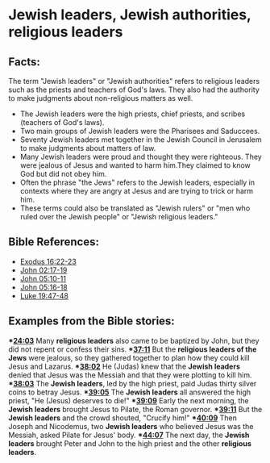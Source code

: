 # Jewish leaders, Jewish authorities, religious leaders #

## Facts: ##

The term "Jewish leaders" or "Jewish authorities" refers to religious leaders such as the priests and teachers of God's laws. They also had the authority to make judgments about non-religious matters as well.

* The Jewish leaders were the high priests, chief priests, and scribes (teachers of God's laws).
* Two main groups of Jewish leaders were the Pharisees and Saduccees.
* Seventy Jewish leaders met together in the Jewish Council in Jerusalem to make judgments about matters of law.
* Many Jewish leaders were proud and thought they were righteous. They were jealous of Jesus and wanted to harm him.They claimed to know God but did not obey him.
* Often the phrase "the Jews" refers to the Jewish leaders, especially in contexts where they are angry at Jesus and are trying to trick or harm him.
* These terms could also be translated as "Jewish rulers" or "men who ruled over the Jewish people" or "Jewish religious leaders."



## Bible References: ##

* [Exodus 16:22-23](en/tn/exo/help/16/22)
* [John 02:17-19](en/tn/jhn/help/02/17)
* [John 05:10-11](en/tn/jhn/help/05/10)
* [John 05:16-18](en/tn/jhn/help/05/16)
* [Luke 19:47-48](en/tn/luk/help/19/47)

## Examples from the Bible stories: ##

  __*[24:03](en/tn/obs/help/24/03)__ Many __religious leaders__ also came to be baptized by John, but they did not repent or confess their sins.
  __*[37:11](en/tn/obs/help/37/11)__ But the __religious leaders of the Jews__ were jealous, so they gathered together to plan how they could kill Jesus and Lazarus.
  __*[38:02](en/tn/obs/help/38/02)__ He (Judas) knew that the __Jewish leaders__ denied that Jesus was the Messiah and that they were plotting to kill him.
  __*[38:03](en/tn/obs/help/38/03)__ The __Jewish leaders__, led by the high priest, paid Judas thirty silver coins to betray Jesus.
  __*[39:05](en/tn/obs/help/39/05)__ The __Jewish leaders__ all answered the high priest, "He (Jesus) deserves to die!"
  __*[39:09](en/tn/obs/help/39/09)__ Early the next morning, the __Jewish leaders__ brought Jesus to Pilate, the Roman governor.
  __*[39:11](en/tn/obs/help/39/11)__ But the __Jewish leaders__ and the crowd shouted, "Crucify him!"
  __*[40:09](en/tn/obs/help/40/09)__ Then Joseph and Nicodemus, two __Jewish leaders__ who believed Jesus was the Messiah, asked Pilate for Jesus' body.
  __*[44:07](en/tn/obs/help/44/07)__ The next day, the __Jewish leaders__ brought Peter and John to the high priest and the other __religious leaders__.